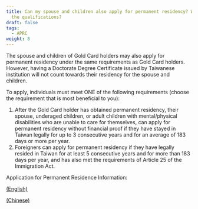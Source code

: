 ```yaml
---
title: Can my spouse and children also apply for permanent residency? What are
  the qualifications?
draft: false
tags:
  - APRC
weight: 8
---
```

The spouse and children of Gold Card holders may also apply for permanent residency under the same requirements as Gold Card holders. However, having a Doctorate Degree Certificate issued by Taiwanese institution will not count towards their residency for the spouse and children. 

To apply, individuals must meet ONE of the following requirements (choose the requirement that is most beneficial to you): 

1. After the Gold Card holder has obtained permanent residency, their spouse, underaged children, or adult children with mental/physical disabilities who are unable to care for themselves, can apply for permanent residency without financial proof if they have stayed in Taiwan legally for up to 3 consecutive years and for an average of 183 days or more per year. 
2. Foreigners can apply for permanent residency if they have legally resided in Taiwan for at least 5 consecutive years and for more than 183 days per year, and has also met the requirements of Article 25 of the Immigration Act.

Application for Permanent Residence Information: 

[(English)](https://bit.ly/3s5dLA0)

[(Chinese)](https://bit.ly/3iBu3xo)